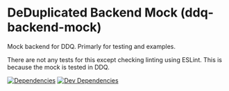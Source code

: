 DeDuplicated Backend Mock (ddq-backend-mock)
============================================

Mock backend for DDQ. Primarly for testing and examples.

There are not any tests for this except checking linting using ESLint. This is because the mock is tested in DDQ.

[![Dependencies][dependencies-image]][Dependencies]
[![Dev Dependencies][devdependencies-image]][Dev Dependencies]

[Dev Dependencies]: https://david-dm.org/tests-always-included/ddq-backend-mock#info=devDependencies
[devdependencies-image]: https://david-dm.org/tests-always-included/ddq-backend-mock/dev-status.png
[Dependencies]: https://david-dm.org/tests-always-included/ddq-backend-mock
[dependencies-image]: https://david-dm.org/tests-always-included/ddq-backend-mock.png
